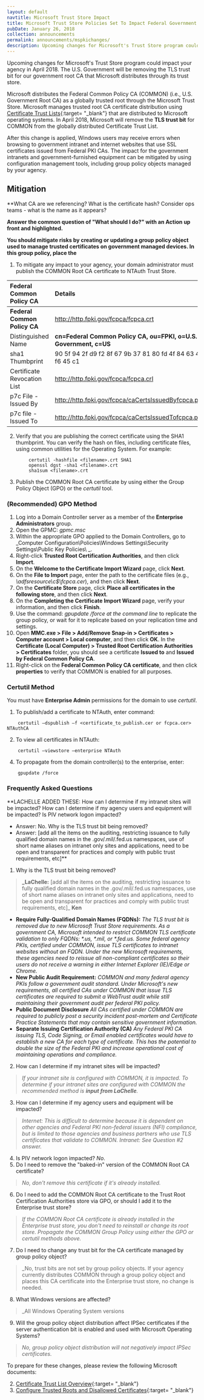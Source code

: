 ```yaml
---
layout: default
navtitle: Microsoft Trust Store Impact
title: Microsoft Trust Store Policies Set To Impact Federal Government
pubDate: January 26, 2018
collection: announcements
permalink: announcements/mspkichanges/
description: Upcoming changes for Microsoft's Trust Store program could impact your agency. The Federal Government will be removing the Transport Layer Security (TLS) trust bit for our U.S. Government Root CA that Microsoft distributes through its trust store.  The first impact is anticipated to occur in April 2018&nbsp;&mdash;&nbsp;Windows users will receive errors when browsing to government intranet and internet websites that use SSL certificates issued from Federal PKI CAs. The impact for the government intranets and government-furnished equipment can be mitigated by using configuration management tools, including group policy objects managed by your agency.  
---
```


Upcoming changes for Microsoft's Trust Store program could impact your agency in April 2018. The U.S. Government will be removing the TLS trust bit for our government root CA that Microsoft distributes through its trust store.    

Microsoft distributes the Federal Common Policy CA (COMMON) (i.e., U.S. Government Root CA) as a globally trusted root through the Microsoft Trust Store.  Microsoft manages trusted root CA certificate distribution using [Certificate Trust Lists](https://msdn.microsoft.com/en-us/library/windows/desktop/aa376545(v=vs.85).aspx){:target= "_blank"} that are distributed to Microsoft operating systems. In April 2018, Microsoft will remove the **TLS trust bit** for COMMON from the globally distributed Certificate Trust List.    

After this change is applied, Windows users may receive errors when browsing to government intranet and internet websites that use SSL certificates issued from Federal PKI CAs. The impact for the government intranets and government-furnished equipment can be mitigated by using configuration management tools, including group policy objects managed by your agency. 

## Mitigation

**What CA are we referencing?  What is the certificate hash? Consider ops teams - what is the name as it appears?

**Answer the common question of "What should I do?" with an Action up front and highlighted.** 

**You should mitigate risks by creating or updating a group policy object used to manage trusted certificates on government managed devices.  In this group policy, place the <certificate in the enterprise trust store...etc>**

1. To mitigate any impact to your agency, your domain administrator must publish the COMMON Root CA certificate to NTAuth Trust Store.  

| **Federal Common Policy CA**  | **Details**                             |
| :--------  | :-------------------------------     |
| **Federal Common Policy CA**<br> |	http://http.fpki.gov/fcpca/fcpca.crt |
| Distinguished Name | **cn=Federal Common Policy CA, ou=FPKI, o=U.S. Government, c=US** |
| sha1 Thumbprint | 90 5f 94 2f d9 f2 8f 67 9b 37 81 80 fd 4f 84 63 47 f6 45 c1 |
| Certificate Revocation List | http://http.fpki.gov/fcpca/fcpca.crl |
| p7c File - Issued By | http://http.fpki.gov/fcpca/caCertsIssuedByfcpca.p7c |
| p7c file - Issued To | http://http.fpki.gov/fcpca/caCertsIssuedTofcpca.p7c |

2. Verify that you are publishing the correct certificate using the SHA1 thumbprint. You can verify the hash on files, including certificate files, using common utilities for the Operating System. For example:

```
		certutil -hashfile <filename>.crt SHA1
		openssl dgst -sha1 <filename>.crt
		sha1sum <filename>.crt
```

3. Publish the COMMON Root CA certificate by using either the Group Policy Object (GPO) or the _certutil_ tool.

### (Recommended) GPO Method
1.	Log into a Domain Controller server as a member of the **Enterprise Administrators** group.
2.	Open the GPMC: _gpmc.msc_
3.	Within the appropriate GPO applied to the Domain Controllers, go to _Computer Configuration\Policies\Windows Settings\Security Settings\Public Key Policies\ _.
4.	Right-click **Trusted Root Certification Authorities**, and then click **Import**.
5.	On the **Welcome to the Certificate Import Wizard** page, click **Next**.
6.	On the **File to Import** page, enter the path to the certificate files (e.g., _\\adfsresource\c$\fcpca.cer_), and then click **Next**.
7.	On the **Certificate Store** page, click **Place all certificates in the following store**, and then click **Next**.
8.	On the **Completing the Certificate Import Wizard** page, verify your information, and then click **Finish**.
9.	Use the command: _gpupdate /force at the command line_ to replicate the group policy, or wait for it to replicate based on your replication time and settings.
10.	Open **MMC.exe &gt; File &gt; Add/Remove Snap-in &gt; Certificates &gt; Computer account &gt; Local computer**, and then click **OK**.
In the **Certificate (Local Computer) &gt; Trusted Root Certification Authorities &gt; Certificates** folder, you should see a certificate **Issued to** and **Issued by Federal Common Policy CA**. 
11. Right-click on the **Federal Common Policy CA certificate**, and then click **properties** to verify that COMMON is enabled for all purposes.

### Certutil Method

You must have **Enterprise Admin** permissions for the domain to use _certutil_.

1. To publish/add a certificate to NTAuth, enter command:

```
  	certutil –dspublish –f <certificate_to_publish.cer or fcpca.cer> NTAuthCA
```

2. To view all certificates in NTAuth:

```
	certutil –viewstore –enterprise NTAuth
```

4. To propagate from the domain controller(s) to the enterprise, enter:

```
  	gpupdate /force
```

### Frequently Asked Questions
**LACHELLE ADDED THESE: 
How can I determine if my intranet sites will be impacted?
How can I determine if my agency users and equipment will be impacted?
Is PIV network logon impacted? 
- Answer: No.
Why is the TLS trust bit being removed?
- Answer: [add all the items on the auditing, restricting issuance to fully qualified domain names in the .gov/.mil/.fed.us namespaces, use of short name aliases on intranet only sites and applications, need to be open and transparent for practices and comply with public trust requirements, etc]**

1. Why is the TLS trust bit being removed?
> **_LaChelle:** [add all the items on the auditing, restricting issuance to fully qualified domain names in the .gov/.mil/.fed.us namespaces, use of short name aliases on intranet only sites and applications, need to be open and transparent for practices and comply with public trust requirements, etc]_ 
**Ken** 
* **Require Fully-Qualified Domain Names (FQDNs):** _The TLS trust bit is removed due to new Microsoft Trust Store requirements. As a government CA, Microsoft intended to restrict COMMON TLS certificate validation to only FQDNs: *.us, *.mil, or *.fed.us. Some federal agency PKIs, certified under COMMON, issue TLS certificates to intranet websites without an FQDN. Under the new Microsoft requirements, these agencies need to reissue all non-compliant certificates so their users do not receive a warning in either Internet Explorer (IE)/Edge or Chrome._
* **New Public Audit Requirement:** _COMMON and many federal agency PKIs follow a government audit standard. Under Microsoft's new requirements, all certified CAs under COMMON that issue TLS certificates are required to submit a WebTrust<!--Not always WebTrust--> audit while still maintaining their government audit per federal PKI policy._
* **Public Document Disclosure** _All CAs certified under COMMON are required to publicly post a security incident post-mortem and Certificate Practice Statements that may contain sensitive government information._
* **Separate Issuing Certification Authority (CA)** _Any Federal PKI CA issuing TLS, Code Signing, or Email enabled certificates would have to establish a new CA for each type of certificate. This has the potential to double the size of the Federal PKI and increase operational cost of maintaining operations and compliance._
2. How can I determine if my intranet sites will be impacted?
> _If your intranet site is configured with COMMON, it is impacted. To determine if your intranet sites are configured with COMMON the recommended method is **input from LaChelle**._
3. How can I determine if my agency users and equipment will be impacted?
>_Internet: This is difficult to determine because it is dependent on other agencies and Federal PKI non-federal issuers (NFI) compliance, but is limited to those agencies and business partners who use TLS certificates that validate to COMMON.
> Intranet:  See Question #2 answer._
4. Is PIV network logon impacted? _No_.
5. Do I need to remove the "baked-in" version of the COMMON Root CA certificate?
> _No, don't remove this certificate if it's already installed._
6. Do I need to add the COMMON Root CA certificate to the Trust Root Certification Authorities store via GPO, or should I add it to the Enterprise trust store?
> _If the COMMON Root CA certificate is already installed in the Enterprise trust store, you don't need to reinstall or change its root store. Propagate the COMMON Group Policy using either the GPO or certutil methods above._
7. Do I need to change any trust bit for the CA certificate managed by group policy object?
> _No, trust bits are not set by group policy objects. If your agency currently distributes COMMON through a group policy object and places this CA certificate into the Enterprise trust store, no change is needed.
8. What Windows versions are affected?
> _All Windows Operating System versions 
9. Will the group policy object distribution affect IPSec certificates if the server authentication bit is enabled and used with Microsoft Operating Systems?
> _No, group policy object distribution will not negatively impact IPSec certificates._

To prepare for these changes, please review the following Microsoft documents:

2. [Certificate Trust List Overview](https://msdn.microsoft.com/en-us/library/windows/desktop/aa376545(v=vs.85).aspx){:target= "_blank"}
2. [Configure Trusted Roots and Disallowed Certificates](https://technet.microsoft.com/en-us/library/dn265983.aspx){:target= "_blank"}


